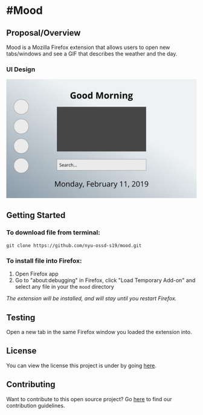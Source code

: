 # #Mood

## Proposal/Overview
Mood is a Mozilla Firefox extension that allows users to open new tabs/windows and see a GIF that describes the weather and the day.

### UI Design
![UI Design](docs/ui.jpeg)

## Getting Started

### To download file from terminal:

```
git clone https://github.com/nyu-ossd-s19/mood.git
```

<!-- ### To download file from zip -->

### To install file into Firefox:

1. Open Firefox app
2. Go to "about:debugging" in Firefox, click "Load Temporary Add-on" and select any file in your the `mood` directory

_The extension will be installed, and will stay until you restart Firefox._

## Testing

Open a new tab in the same Firefox window you loaded the extension into.

## License

You can view the license this project is under by going [here](https://github.com/nyu-ossd-s19/mood/blob/master/LICENSE.md).

## Contributing

Want to contribute to this open source project? Go [here](/contributing.md) to find our contribution guidelines.
